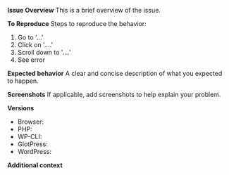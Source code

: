 <!--
BEFORE POSTING YOUR ISSUE:
- These comments won't show up when you submit the issue.
- Try to add as much detail as possible. Be specific!
- If you're requesting a new feature, explain why you'd like it to be added.
- Search this repository for issues and pull requests and whether it has been fixed or reported already.
- Ensure you are using the latest code before logging bugs.
-->

**Issue Overview**
This is a brief overview of the issue.

**To Reproduce**
Steps to reproduce the behavior:
1. Go to '...'
2. Click on '....'
3. Scroll down to '....'
4. See error

**Expected behavior**
A clear and concise description of what you expected to happen.

**Screenshots**
If applicable, add screenshots to help explain your problem.

**Versions**

* Browser: 
* PHP: 
* WP-CLI: 
* GlotPress: 
* WordPress: 

**Additional context**
<!-- List related issues or PRs against other branches -->
